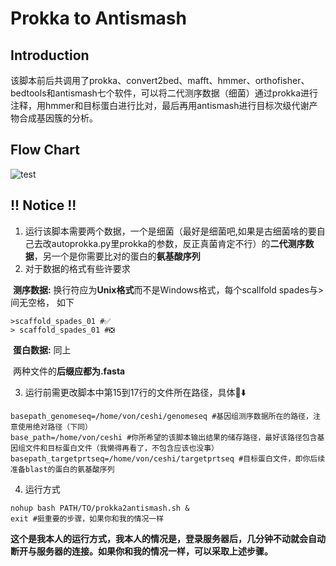 # Prokka to Antismash

## Introduction

该脚本前后共调用了prokka、convert2bed、mafft、hmmer、orthofisher、bedtools和antismash七个软件，可以将二代测序数据（细菌）通过prokka进行注释，用hmmer和目标蛋白进行比对，最后再用antismash进行目标次级代谢产物合成基因簇的分析。

## Flow Chart

![test](https://user-images.githubusercontent.com/103515667/188831579-e62e045c-424b-47f8-a37d-b5d3d467f37d.jpg)

## **!! Notice !!**

1. 运行该脚本需要两个数据，一个是细菌（最好是细菌吧,如果是古细菌啥的要自己去改autoprokka.py里prokka的参数，反正真菌肯定不行）的**二代测序数据**，另一个是你需要比对的蛋白的**氨基酸序列**
1. 对于数据的格式有些许要求

​		**测序数据:** 换行符应为**Unix格式**而不是Windows格式，每个scallfold spades与>间无空格，						   如下

```shell
>scaffold_spades_01 #✅
> scaffold_spades_01 #❎
```

​		**蛋白数据:** 同上

​		两种文件的**后缀应都为.fasta**

3. 运行前需更改脚本中第15到17行的文件所在路径，具体👀⬇️

```shell
basepath_genomeseq=/home/von/ceshi/genomeseq #基因组测序数据所在的路径，注意使用绝对路径（下同）
base_path=/home/von/ceshi #你所希望的该脚本输出结果的储存路径，最好该路径包含基因组文件和目标蛋白文件（我懒得再看了，不包含应该也没事）
basepath_targetprtseq=/home/von/ceshi/targetprtseq #目标蛋白文件，即你后续准备blast的蛋白的氨基酸序列
```

4. 运行方式

```shell
nohup bash PATH/TO/prokka2antismash.sh &
exit #挺重要的步骤，如果你和我的情况一样
```

**这个是我本人的运行方式，我本人的情况是，登录服务器后，几分钟不动就会自动断开与服务器的连接。如果你和我的情况一样，可以采取上述步骤。**
